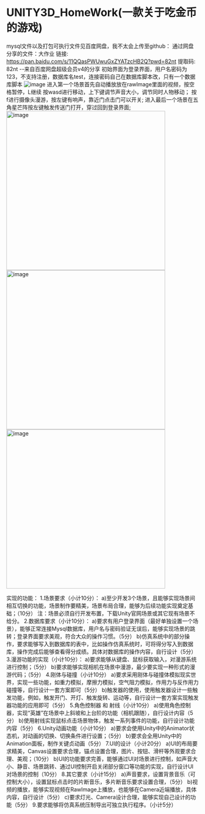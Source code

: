# UNITY3D_HomeWork(一款关于吃金币的游戏)
mysql文件以及打包可执行文件见百度网盘，我不太会上传至github：
通过网盘分享的文件：大作业
链接: https://pan.baidu.com/s/11QQasPWUwuGxZYATzcHB2Q?pwd=82nt 提取码: 82nt 
--来自百度网盘超级会员v4的分享
初始界面为登录界面，用户名密码为123，不支持注册，数据库名test，连接密码自己在数据库脚本改，只有一个数据库脚本
![image](https://github.com/user-attachments/assets/f6c7ca42-66b0-4f36-9c85-3f929a6d1fc4)
进入第一个场景首先自动播放放在rawImage里面的视频，按空格暂停，L继续
按wasd进行移动，上下键调节声音大小，调节同时人物移动；
按f进行摄像头漫游，按左键有响声，靠近门点击门可以开关;
进入最后一个场景在五角星芒阵按左键触发传送门打开，穿过回到登录界面;
<img width="416" alt="image" src="https://github.com/user-attachments/assets/8ea5a4e8-4b84-4510-aa2f-b72c2c10bc3c" />
<img width="416" alt="image" src="https://github.com/user-attachments/assets/9ffb69d6-015b-41b7-b3f8-ce145aa18fd0" />
<img width="416" alt="image" src="https://github.com/user-attachments/assets/1b90d837-b4b8-4774-9693-588e438de445" />

实现的功能：
1.场景要求（小计10分）：
a)至少开发3个场景，且能够实现场景间相互切换的功能，场景制作要精美，场景布局合理，能够为后续功能实现奠定基础；（10分）
注：场景必须自行开发布置，下载Unity官网场景或其它现有场景不给分。
2.数据库要求（小计10分）：
a)要求有用户登录界面（最好单独设置一个场景），能够正常连接Mysql数据库，用户名与密码验证无误后，能够实现场景的跳转；登录界面要求美观，符合大众的操作习惯。（5分）
b)仿真系统中的部分操作，要求能够写入到数据库的表中，比如操作仿真系统时，可将得分写入到数据库，操作完成后能够查看得分成绩。具体对数据库的操作内容，自行设计（5分）
3.漫游功能的实现（小计10分）：
a)要求能够从键盘、鼠标获取输入，对漫游系统进行控制；（5分）
b)要求能够实现相机在场景中漫游，最少要实现一种形式的漫游代码；（5分）
4.刚体与碰撞（小计10分）
a)要求采用刚体与碰撞体模拟现实世界，实现一些功能，如重力模拟，摩擦力模拟，空气阻力模拟，作用力与反作用力碰撞等，自行设计一套方案即可（5分）
b)触发器的使用，使用触发器设计一些触发功能，例如，触发开门、开灯、触发旋转、运动等，自行设计一套方案实现触发器功能的应用即可（5分）
5.角色控制器 和 射线（小计10分）
a)使用角色控制器，实现“英雄”在场景中上斜坡和上台阶的功能（相机跟随），自行设计内容（5分）
b)使用射线实现鼠标点击场景物体，触发一系列事件的功能，自行设计功能内容（5分）
6.Unity动画功能（小计10分）
a)要求会使用Unity中的Animator状态机，对动画的切换、切换条件进行设置；（5分）
b)要求会全用Unity中的Animation面板，制作关键贞动画（5分）
7.UI的设计（小计20分）
a)UI的布局要求精美，Canvas设置要求合理，锚点设置合理，图片、按钮、滑杆等外观要求合理、美观；（10分）
b)UI的功能要求完善，能够通过UI对场景进行控制，如声音大小、静音、场景跳转、通过UI控制开启关闭部分窗口等功能的实现，自行设计UI对场景的控制（10分）
8.其它要求（小计15分）
a)声音要求，设置背景音乐（可控制大小），设置鼠标点击时的片断音乐，多片断音乐要求设置合理，（5分）
b)视频的播放，能够实现视频在RawImage上播放，也能够在Camera近端播放，具体内容，自行设计（5分）
c)要求灯光、Camera设计合理，能够实现自己设计的功能（5分）
9.要求能够将仿真系统压制导出可独立执行程序。（小计5分）
